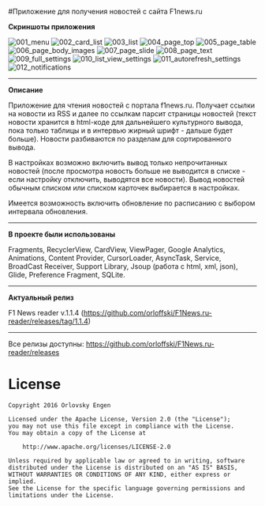 #Приложение для получения новостей с сайта F1news.ru

<b>Скриншоты приложения</b>

![001_menu](https://cloud.githubusercontent.com/assets/12079742/20998812/9ecd4a1e-bd21-11e6-9d5b-46972bd5de88.png)
![002_card_list](https://cloud.githubusercontent.com/assets/12079742/20998813/9ed06f3c-bd21-11e6-99bd-3d23c20f18e0.png)
![003_list](https://cloud.githubusercontent.com/assets/12079742/20998814/9ed34e96-bd21-11e6-9395-12094227049e.png)
![004_page_top](https://cloud.githubusercontent.com/assets/12079742/20998815/9ed8fbd4-bd21-11e6-865c-a93707e713b2.png)
![005_page_table](https://cloud.githubusercontent.com/assets/12079742/20998816/9edaf574-bd21-11e6-980c-4f53f2f9f891.png)
![006_page_body_images](https://cloud.githubusercontent.com/assets/12079742/20998817/9ede9ab2-bd21-11e6-852e-85e5d1599504.png)
![007_page_slide](https://cloud.githubusercontent.com/assets/12079742/20998818/9ee96294-bd21-11e6-873f-3fd23ec4ce49.png)
![008_page_text](https://cloud.githubusercontent.com/assets/12079742/20998819/9eef74e0-bd21-11e6-85b3-d500830c5907.png)
![009_full_settings](https://cloud.githubusercontent.com/assets/12079742/20998820/9ef199be-bd21-11e6-9b1e-3de95fb52fb2.png)
![010_list_view_settings](https://cloud.githubusercontent.com/assets/12079742/20998821/9ef4d282-bd21-11e6-8283-448ac8081861.png)
![011_autorefresh_settings](https://cloud.githubusercontent.com/assets/12079742/20998822/9efa7642-bd21-11e6-82cd-3a57c3e7dd85.png)
![012_notifications](https://cloud.githubusercontent.com/assets/12079742/20998823/9efd5844-bd21-11e6-8604-2a7571568fe7.png)

***
<b>Описание</b>

Приложение для чтения новостей с портала f1news.ru. Получает ссылки на новости из RSS и далее по ссылкам парсит страницы новостей (текст новости хранится в html-коде для дальнейшего культурного вывода, пока только таблицы и в интервью жирный шрифт - дальше будет больше). Новости разбиваются по разделам для сортированного вывода. 

В настройках возможно включить вывод только непрочитанных новостей (после просмотра новость больше не выводится в списке - если настройку отключить, выводятся все новости). Вывод новостей обычным списком или списком карточек выбирается в настройках.

Имеется возможность включить обновление по расписанию с выбором интервала обновления.

***
<b>В проекте были использованы</b>

Fragments, RecyclerView, CardView, ViewPager, Google Analytics, Animations, Content Provider, CursorLoader, AsyncTask, Service, BroadCast Receiver, Support Library, Jsoup (работа с html, xml, json), Glide, Preference Fragment, SQLite.

***
<b>Актуальный релиз</b>

F1 News reader v.1.1.4 (https://github.com/orloffski/F1News.ru-reader/releases/tag/1.1.4)

***
Все релизы доступны: https://github.com/orloffski/F1News.ru-reader/releases

# License
	Copyright 2016 Orlovsky Engen

	Licensed under the Apache License, Version 2.0 (the "License");
	you may not use this file except in compliance with the License.
	You may obtain a copy of the License at

		http://www.apache.org/licenses/LICENSE-2.0

	Unless required by applicable law or agreed to in writing, software
	distributed under the License is distributed on an "AS IS" BASIS,
	WITHOUT WARRANTIES OR CONDITIONS OF ANY KIND, either express or implied.
	See the License for the specific language governing permissions and
	limitations under the License.
